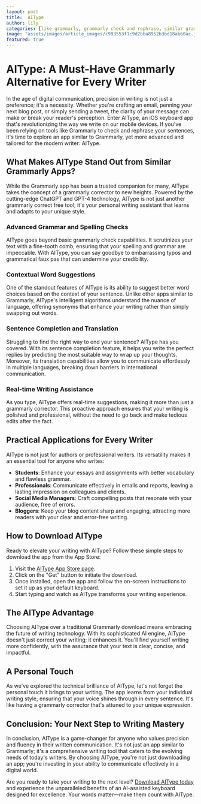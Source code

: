 ```yaml
---
layout: post
title:  AIType
author: lily
categories: [like grammarly, grammarly check and rephrase, similar grammarly, grammarly correct free, app similar to grammarly, grammarly app, grammarly corrector]
image: "assets/images/article_images/c993553f1c9d2bba8952b3bd18ab60ac.jpg"
featured: true
---
```


# AIType: A Must-Have Grammarly Alternative for Every Writer

In the age of digital communication, precision in writing is not just a preference; it's a necessity. Whether you're crafting an email, penning your next blog post, or simply sending a tweet, the clarity of your message can make or break your reader's perception. Enter AIType, an iOS keyboard app that's revolutionizing the way we write on our mobile devices. If you've been relying on tools like Grammarly to check and rephrase your sentences, it's time to explore an app similar to Grammarly, yet more advanced and tailored for the modern writer: AIType.

## What Makes AIType Stand Out from Similar Grammarly Apps?

While the Grammarly app has been a trusted companion for many, AIType takes the concept of a grammarly corrector to new heights. Powered by the cutting-edge ChatGPT and GPT-4 technology, AIType is not just another grammarly correct free tool; it's your personal writing assistant that learns and adapts to your unique style.

### Advanced Grammar and Spelling Checks

AIType goes beyond basic grammarly check capabilities. It scrutinizes your text with a fine-tooth comb, ensuring that your spelling and grammar are impeccable. With AIType, you can say goodbye to embarrassing typos and grammatical faux pas that can undermine your credibility.

### Contextual Word Suggestions

One of the standout features of AIType is its ability to suggest better word choices based on the context of your sentence. Unlike other apps similar to Grammarly, AIType's intelligent algorithms understand the nuance of language, offering synonyms that enhance your writing rather than simply swapping out words.

### Sentence Completion and Translation

Struggling to find the right way to end your sentence? AIType has you covered. With its sentence completion feature, it helps you write the perfect replies by predicting the most suitable way to wrap up your thoughts. Moreover, its translation capabilities allow you to communicate effortlessly in multiple languages, breaking down barriers in international communication.

### Real-time Writing Assistance

As you type, AIType offers real-time suggestions, making it more than just a grammarly corrector. This proactive approach ensures that your writing is polished and professional, without the need to go back and make tedious edits after the fact.

## Practical Applications for Every Writer

AIType is not just for authors or professional writers. Its versatility makes it an essential tool for anyone who writes:

- **Students**: Enhance your essays and assignments with better vocabulary and flawless grammar.
- **Professionals**: Communicate effectively in emails and reports, leaving a lasting impression on colleagues and clients.
- **Social Media Managers**: Craft compelling posts that resonate with your audience, free of errors.
- **Bloggers**: Keep your blog content sharp and engaging, attracting more readers with your clear and error-free writing.

## How to Download AIType

Ready to elevate your writing with AIType? Follow these simple steps to download the app from the App Store:

1. Visit the [AIType App Store page](https://apps.apple.com/us/app/aitype-grammar-check-keyboard/id6469163944).
2. Click on the "Get" button to initiate the download.
3. Once installed, open the app and follow the on-screen instructions to set it up as your default keyboard.
4. Start typing and watch as AIType transforms your writing experience.

## The AIType Advantage

Choosing AIType over a traditional Grammarly download means embracing the future of writing technology. With its sophisticated AI engine, AIType doesn't just correct your writing; it enhances it. You'll find yourself writing more confidently, with the assurance that your text is clear, concise, and impactful.

## A Personal Touch

As we've explored the technical brilliance of AIType, let's not forget the personal touch it brings to your writing. The app learns from your individual writing style, ensuring that your voice shines through in every sentence. It's like having a grammarly corrector that's attuned to your unique expression.

## Conclusion: Your Next Step to Writing Mastery

In conclusion, AIType is a game-changer for anyone who values precision and fluency in their written communication. It's not just an app similar to Grammarly; it's a comprehensive writing tool that caters to the evolving needs of today's writers. By choosing AIType, you're not just downloading an app; you're investing in your ability to communicate effectively in a digital world.

Are you ready to take your writing to the next level? [Download AIType today](https://apps.apple.com/us/app/aitype-grammar-check-keyboard/id6469163944) and experience the unparalleled benefits of an AI-assisted keyboard designed for excellence. Your words matter—make them count with AIType.